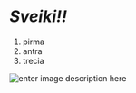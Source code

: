 #  *Sveiki!!*

 1. pirma
 2. antra
 3. trecia
 
![enter image description here](https://www.google.com/url?sa=i&url=https://iransmarts.com/54-funny-profile-pictures-cartoon-memes-faces/&psig=AOvVaw1sTEVMj8UhyY3I7rVLi_YS&ust=1729249438535000&source=images&cd=vfe&opi=89978449&ved=0CBQQjRxqFwoTCICZhaailYkDFQAAAAAdAAAAABAJ)

